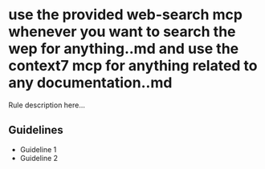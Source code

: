 # use the provided web-search mcp whenever you want to search the wep for anything..md and use the context7 mcp for anything related to any documentation..md

Rule description here...

## Guidelines

- Guideline 1
- Guideline 2
